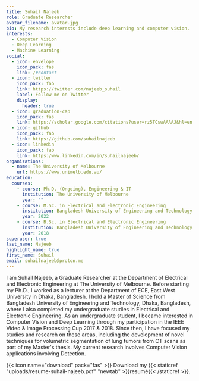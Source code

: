 ```yaml
---
title: Suhail Najeeb
role: Graduate Researcher
avatar_filename: avatar.jpg
bio: My research interests include deep learning and computer vision.
interests:
  - Computer Vision
  - Deep Learning
  - Machine Learning
social:
  - icon: envelope
    icon_pack: fas
    link: /#contact
  - icon: twitter
    icon_pack: fab
    link: https://twitter.com/najeeb_suhail
    label: Follow me on Twitter
    display:
      header: true
  - icon: graduation-cap
    icon_pack: fas
    link: https://scholar.google.com/citations?user=rz5TCswAAAAJ&hl=en
  - icon: github
    icon_pack: fab
    link: https://github.com/suhailnajeeb
  - icon: linkedin
    icon_pack: fab
    link: https:/www.linkedin.com/in/suhailnajeeb/
organizations:
  - name: The University of Melbourne
    url: https://www.unimelb.edu.au/
education:
  courses:
    - course: Ph.D. (Ongoing), Engineering & IT
      institution: The University of Melbourne
      year: ""
    - course: M.Sc. in Electrical and Electronic Engineering
      institution: Bangladesh University of Engineering and Technology
      year: 2022
    - course: B.Sc. in Electrical and Electronic Engineering
      institution: Bangladesh University of Engineering and Technology
      year: 2018
superuser: true
last_name: Najeeb
highlight_name: true
first_name: Suhail
email: suhailnajeeb@proton.me
---
```

I am Suhail Najeeb, a Graduate Researcher at the Department of Electrical and Electronic Engineering at The University of Melbourne. Before starting my Ph.D., I worked as a lecturer at the Department of ECE, East West University in Dhaka, Bangladesh. I hold a Master of Science from Bangladesh University of Engineering and Technology, Dhaka, Bangladesh, where I also completed my undergraduate studies in Electrical and Electronic Engineering. As an undergraduate student, I became interested in Computer Vision and Deep Learning through my participation in the IEEE Video & Image Processing Cup 2017 & 2018. Since then, I have focused my studies and research on these areas, including the development of novel techniques for volumetric segmentation of lung tumors from CT scans as part of my Master's thesis. My current research involves Computer Vision applications involving Detection.

{{< icon name="download" pack="fas" >}} Download my {{< staticref "uploads/resume-suhail-najeeb.pdf" "newtab" >}}resumé{{< /staticref >}}.